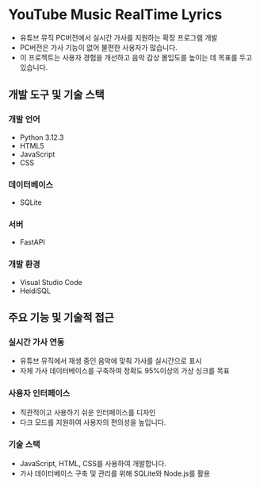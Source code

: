 # YouTube Music RealTime Lyrics
- 유튜브 뮤직 PC버전에서 실시간 가사를 지원하는 확장 프로그램 개발
- PC버전은 가사 기능이 없어 불편한 사용자가 많습니다.
- 이 프로젝트는 사용자 경험을 개선하고 음악 감상 몰입도를 높이는 데 목표를 두고 있습니다.

## 개발 도구 및 기술 스택
### 개발 언어
- Python 3.12.3
- HTML5
- JavaScript
- CSS

### 데이터베이스
- SQLite

### 서버
- FastAPI
  
### 개발 환경
- Visual Studio Code
- HeidiSQL

## 주요 기능 및 기술적 접근
### 실시간 가사 연동
- 유튜브 뮤직에서 재생 중인 음악에 맞춰 가사를 실시간으로 표시
- 자체 가사 데이터베이스를 구축하여 정확도 95%이상의 가상 싱크를 목표

### 사용자 인터페이스
- 직관적이고 사용하기 쉬운 인터페이스를 디자인
- 다크 모드를 지원하여 사용자의 편의성을 높입니다.

### 기술 스택
- JavaScript, HTML, CSS를 사용하여 개발합니다.
- 가사 데이터베이스 구축 및 관리를 위해 SQLite와 Node.js를 활용
